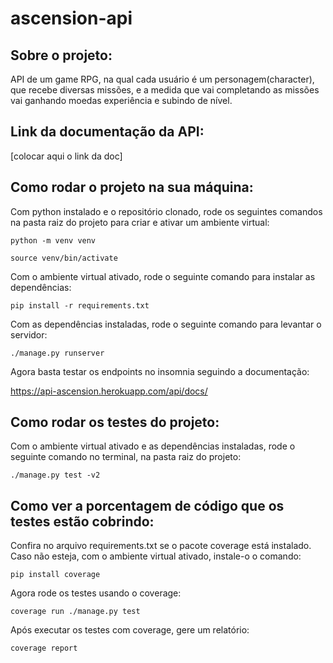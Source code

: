 # ascension-api

## Sobre o projeto:

API de um game RPG, na qual cada usuário é um personagem(character), que recebe diversas missões, e a medida que vai completando as missões vai ganhando moedas experiência e subindo de nível.

## Link da documentação da API:

[colocar aqui o link da doc]

## Como rodar o projeto na sua máquina:

Com python instalado e o repositório clonado, rode os seguintes comandos na pasta raiz do projeto para criar e ativar um ambiente virtual:

```
python -m venv venv

source venv/bin/activate
```

Com o ambiente virtual ativado, rode o seguinte comando para instalar as dependências:

```
pip install -r requirements.txt
```

Com as dependências instaladas, rode o seguinte comando para levantar o servidor:

```
./manage.py runserver
```

Agora basta testar os endpoints no insomnia seguindo a documentação:

https://api-ascension.herokuapp.com/api/docs/

## Como rodar os testes do projeto:

Com o ambiente virtual ativado e as dependências instaladas, rode o seguinte comando no terminal, na pasta raiz do projeto:

```
./manage.py test -v2
```

## Como ver a porcentagem de código que os testes estão cobrindo:

Confira no arquivo requirements.txt se o pacote coverage está instalado.
Caso não esteja, com o ambiente virtual ativado, instale-o o comando:

```
pip install coverage
```

Agora rode os testes usando o coverage:

```
coverage run ./manage.py test
```

Após executar os testes com coverage, gere um relatório:

```
coverage report
```
